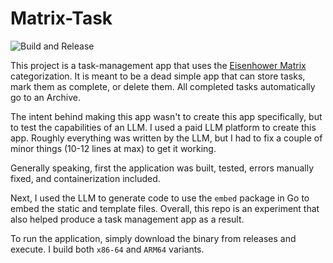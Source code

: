 # Matrix-Task

![Build and Release](https://github.com/tanq16/matrix-task/actions/workflows/release.yml/badge.svg)

This project is a task-management app that uses the [Eisenhower Matrix](https://asana.com/resources/eisenhower-matrix) categorization. It is meant to be a dead simple app that can store tasks, mark them as complete, or delete them. All completed tasks automatically go to an Archive.

The intent behind making this app wasn't to create this app specifically, but to test the capabilities of an LLM. I used a paid LLM platform to create this app. Roughly everything was written by the LLM, but I had to fix a couple of minor things (10-12 lines at max) to get it working.

Generally speaking, first the application was built, tested, errors manually fixed, and containerization included.

Next, I used the LLM to generate code to use the `embed` package in Go to embed the static and template files. Overall, this repo is an experiment that also helped produce a task management app as a result.

To run the application, simply download the binary from releases and execute. I build both `x86-64` and `ARM64` variants.
